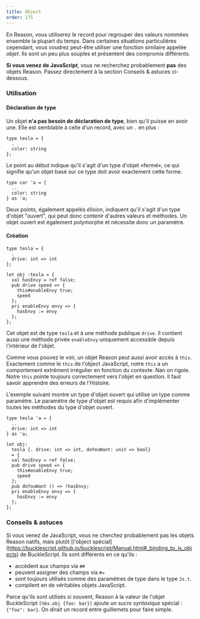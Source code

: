 ```yaml
---
title: Object
order: 175
---
```


En Reason, vous utiliserez le record pour regrouper des valeurs nommées ensemble la plupart du temps. Dans certaines situations particulières cependant, vous voudrez peut-être utiliser une fonction similaire appelée *objet*. Ils sont un peu plus souples et présentent des compromis différents.

**Si vous venez de JavaScript**, vous ne recherchez probablement **pas** des objets Reason. Passez directement à la section Conseils & astuces ci-dessous.

### Utilisation

#### Déclaration de type

Un objet **n'a pas besoin de déclaration de type**, bien qu'il puisse en avoir une. Elle est semblable à celle d'un record, avec un `.` en plus :

```reason
type tesla = {
  .
  color: string
};
```

Le point au début indique qu'il s'agit d'un type d'objet «fermé», ce qui signifie qu'un objet basé sur ce type doit avoir exactement cette forme.

```reason
type car 'a = {
  ..
  color: string
} as 'a;
```

Deux points, également appelés *élision*, indiquent qu'il s'agit d'un type d'objet "ouvert", qui peut donc contenir d'autres valeurs et méthodes. Un objet ouvert est également polymorphe et nécessite donc un paramètre.

#### Création

```reason
type tesla = {
  .
  drive: int => int
};

let obj :tesla = {
  val hasEnvy = ref false;
  pub drive speed => {
    this#enableEnvy true;
    speed
  };
  pri enableEnvy envy => {
    hasEnvy := envy
  };
};
```

Cet objet est de type `tesla` et à une méthode publique `drive`. Il contient aussi une méthode privée `enableEnvy` uniquement accessible depuis l'intérieur de l'objet.

Comme vous pouvez le voir, un objet Reason peut aussi avoir accès à `this`. Exactement comme le `this` de l'object JavaScript, notre `this` a un comportement extrêment irrégulier en fonction du contexte. Nan on rigole. Notre `this` pointe toujours correctement vers l'objet en question. Il faut savoir apprendre des erreurs de l'Histoire.

L'exemple suivant montre un type d'objet ouvert qui utilise un type comme paramètre. Le paramètre de type d'objet est requis afin d'implémenter toutes les méthodes du type d'objet ouvert.

```reason
type tesla 'a = {
  ..
  drive: int => int
} as 'a;

let obj:
  tesla {. drive: int => int, doYouWant: unit => bool}
  = {
  val hasEnvy = ref false;
  pub drive speed => {
    this#enableEnvy true;
    speed
  };
  pub doYouWant () => !hasEnvy;
  pri enableEnvy envy => {
    hasEnvy := envy
  };
};
```

### Conseils & astuces

Si vous venez de JavaScript, vous ne cherchez probablement pas les objets Reason natifs, mais plutôt [l'object spécial] (https://bucklescript.github.io/bucklescript/Manual.html#_binding_to_js_objects) de BuckleScript. Ils sont différents en ce qu'ils :

- accèdent aux champs via `##`
- peuvent assigner des champs via `#=`
- sont toujours utilisés comme des paramètres de type dans le type `Js.t`.
- compilent en de véritables objets JavaScript.

Parce qu'ils sont utilisés si souvent, Reason à la valeur de l'objet BuckleScript `[%bs.obj {foo: bar}]` ajoute un *sucre syntaxique* spécial : `{"foo": bar}`. On dirait un record entre guillemets pour faire simple.
